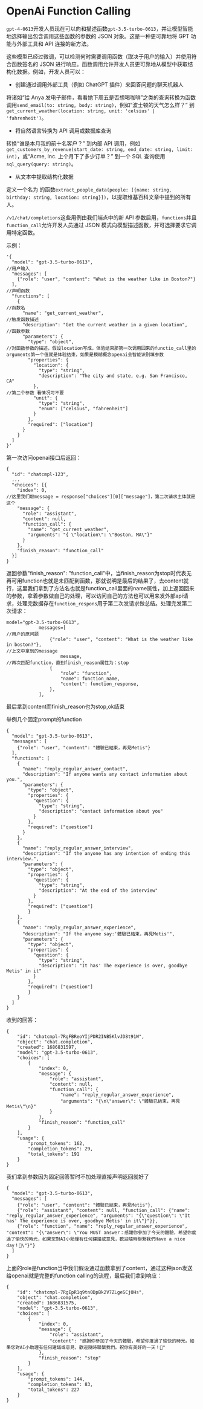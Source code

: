 # OpenAi Function Calling

`gpt-4-0613`开发人员现在可以向和描述函数`gpt-3.5-turbo-0613`，并让模型智能地选择输出包含调用这些函数的参数的 JSON 对象。这是一种更可靠地将 GPT 功能与外部工具和 API 连接的新方法。

这些模型已经过微调，可以检测何时需要调用函数（取决于用户的输入）并使用符合函数签名的 JSON 进行响应。函数调用允许开发人员更可靠地从模型中获取结构化数据。例如，开发人员可以：

- 创建通过调用外部工具（例如 ChatGPT 插件）来回答问题的聊天机器人

将诸如“给 Anya 发电子邮件，看看她下周五是否想喝咖啡”之类的查询转换为函数调用`send_email(to: string, body: string)`，例如“波士顿的天气怎么样？” 到`get_current_weather(location: string, unit: 'celsius' | 'fahrenheit')`。

- 将自然语言转换为 API 调用或数据库查询

转换“谁是本月我的前十名客户？” 到内部 API 调用，例如`get_customers_by_revenue(start_date: string, end_date: string, limit: int)`，或“Acme, Inc. 上个月下了多少订单？” 到一个 SQL 查询使用`sql_query(query: string)`。

- 从文本中提取结构化数据

定义一个名为 的函数`extract_people_data(people: [{name: string, birthday: string, location: string}])`，以提取维基百科文章中提到的所有人。

`/v1/chat/completions`这些用例由我们端点中的新 API 参数启用，`functions`并且`function_call`允许开发人员通过 JSON 模式向模型描述函数，并可选择要求它调用特定函数。

示例：

```
'{
  "model": "gpt-3.5-turbo-0613",
//用户输入
  "messages": [
    {"role": "user", "content": "What is the weather like in Boston?"}
  ],
//声明函数
  "functions": [
    {
//函数名
      "name": "get_current_weather",
//触发函数描述
      "description": "Get the current weather in a given location",
//函数参数
      "parameters": {
        "type": "object",
//对函数参数的描述，假设location写成，体验结束那第一次调用回来的functio_call里的arguments第一个值就是体验结束，如果是模糊概念openai会智能识别填参数
        "properties": {
          "location": {
            "type": "string",
            "description": "The city and state, e.g. San Francisco, CA"
          },
//第二个参数 看情况可不要
          "unit": {
            "type": "string",
            "enum": ["celsius", "fahrenheit"]
          }
        },
        "required": ["location"]
      }
    }
  ]
}'
```

第一次访问openai接口后返回：

```
{
  "id": "chatcmpl-123",
  ...
  "choices": [{
    "index": 0,
//这里我们取message = response["choices"][0]["message"]，第二次请求主体就是这个
    "message": {
      "role": "assistant",
      "content": null,
      "function_call": {
        "name": "get_current_weather",
        "arguments": "{ \"location\": \"Boston, MA\"}"
      }
    },
    "finish_reason": "function_call"
  }]
}
```

返回参数"finish_reason": "function_call"中，当finish_reason为stop时代表无再可用function也就是未匹配到函数，那就说明是最后的结果了，去content就行，这里我们拿到了方法名也就是function_call里面的name属性，加上返回回来的参数，拿着参数做自己的处理，可以访问自己的方法也可以用来发外部api请求，处理完数据存在`function_respons`用于第二次发请求做总结。处理完发第二次请求：

```
model="gpt-3.5-turbo-0613",
            messages=[
//用户的原问题
                {"role": "user", "content": "What is the weather like in boston?"},
//上文中拿到的message           
                    message,
//再次匹配function，直到finish_reason属性为：stop
                {
                    "role": "function",
                    "name": function_name,
                    "content": function_response,
                },
            ],
```

最后拿到content而finish_reason也为stop,ok结束



举例几个固定prompt的function

```
{
  "model": "gpt-3.5-turbo-0613",
  "messages": [
    {"role": "user", "content": "體驗已結束，再見Metis"}
  ],
  "functions": [
    {
      "name": "reply_regular_answer_contact",
      "description": "If anyone wants any contact information about you.",
      "parameters": {
        "type": "object",
        "properties": {
          "question": {
            "type": "string",
            "description": "contact information about you"
          }
        },
        "required": ["question"]
      }
    },
    {
      "name": "reply_regular_answer_interview",
      "description": "If the anyone has any intention of ending this interview.",
      "parameters": {
        "type": "object",
        "properties": {
          "question": {
            "type": "string",
            "description": "At the end of the interview"
          }
        },
        "required": ["question"]
        }
    },
    {
      "name": "reply_regular_answer_experience",
      "description": "If the anyone say:'體驗已結束，再見Metis'",
      "parameters": {
        "type": "object",
        "properties": {
          "question": {
            "type": "string",
            "description": "It has' The experience is over, goodbye Metis' in it"
          }
        },
        "required": ["question"]
        }
    }
  ]
}
```

收到的回答：

```
{
    "id": "chatcmpl-7RgFBReoYIjPDR2INB5KlvJD8t91W",
    "object": "chat.completion",
    "created": 1686831597,
    "model": "gpt-3.5-turbo-0613",
    "choices": [
        {
            "index": 0,
            "message": {
                "role": "assistant",
                "content": null,
                "function_call": {
                    "name": "reply_regular_answer_experience",
                    "arguments": "{\n\"answer\": \"體驗已結束，再見Metis\"\n}"
                }
            },
            "finish_reason": "function_call"
        }
    ],
    "usage": {
        "prompt_tokens": 162,
        "completion_tokens": 29,
        "total_tokens": 191
    }
}
```

我们拿到参数因为固定回答暂时不加处理直接声明返回就好了

```
{
  "model": "gpt-3.5-turbo-0613",
  "messages": [
    {"role": "user", "content": "體驗已結束，再見Metis"},
    {"role": "assistant", "content": null, "function_call": {"name": "reply_regular_answer_experience", "arguments": "{\"question\": \"It has' The experience is over, goodbye Metis' in it\"}"}},
    {"role": "function", "name": "reply_regular_answer_experience", "content": "{\"answer\": \"You MUST answer：感謝你參加了今天的體驗，希望你度過了愉快的時光，如果您對AI小助理有任何建議或意見，歡迎隨時聯繫我們Have a nice day！💐\"}"}
  ]
}
```

上面的role是function当中我们假设通过函数拿到了content，通过这种json发送给openai就是完整的function calling的流程，最后我们拿到响应：

```
{
    "id": "chatcmpl-7RgEpR1q9tn0DpBk2V7ZLgeSCjOHs",
    "object": "chat.completion",
    "created": 1686831575,
    "model": "gpt-3.5-turbo-0613",
    "choices": [
        {
            "index": 0,
            "message": {
                "role": "assistant",
                "content": "感謝你參加了今天的體驗，希望你度過了愉快的時光。如果您對AI小助理有任何建議或意見，歡迎隨時聯繫我們。祝你有美好的一天！💐"
            },
            "finish_reason": "stop"
        }
    ],
    "usage": {
        "prompt_tokens": 144,
        "completion_tokens": 83,
        "total_tokens": 227
    }
}
```




